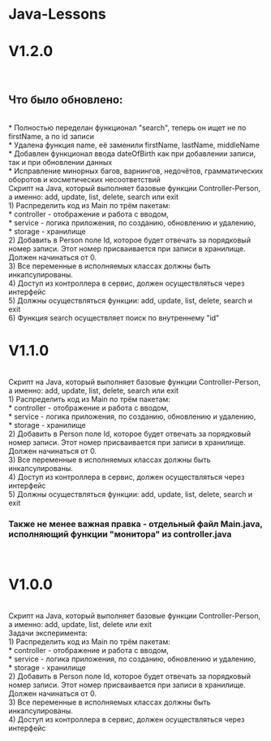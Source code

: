 # Java-Lessons   <br />
<h1>V1.2.0</h1>  <br />
<h2>Что было обновлено:</h2>   <br />
* Полностью переделан функционал "search", теперь он ищет не по firstName, а по id записи   <br />
* Удалена функция name, её заменили firstName, lastName, middleName   <br />
* Добавлен функционал ввода dateOfBirth как при добавлении записи, так и при обновлении данных   <br />
* Исправление минорных багов, варнингов, недочётов, грамматических оборотов и косметических несоответствий   <br />
Скрипт на Java, который выполняет базовые функции Controller-Person, а именно: add, update, list, delete, search или exit  <br />
1) Распределить код из Main по трём пакетам:  <br />
* controller - отображение и работа с вводом,  <br />
* service - логика приложения, по созданию, обновлению и удалению,  <br />
* storage - хранилище  <br />
2) Добавить в Person поле Id, которое будет отвечать за порядковый номер записи. Этот номер присваивается при записи в хранилище. Должен начинаться от 0. <br /> 
3) Все переменные в исполняемых классах должны быть инкапсулированы.  <br />
4) Доступ из контроллера в сервис, должен осуществляться через интерфейс  <br />
5) Должны осуществляться функции: add, update, list, delete, search и exit  <br />
6) Функция search осуществляет поиск по внутреннему "id"   <br />
<h1>V1.1.0</h1>  <br />
Скрипт на Java, который выполняет базовые функции Controller-Person, а именно: add, update, list, delete, search или exit  <br />
1) Распределить код из Main по трём пакетам:  <br />
* controller - отображение и работа с вводом,  <br />
* service - логика приложения, по созданию, обновлению и удалению,  <br />
* storage - хранилище  <br />
2) Добавить в Person поле Id, которое будет отвечать за порядковый номер записи. Этот номер присваивается при записи в хранилище. Должен начинаться от 0. <br /> 
3) Все переменные в исполняемых классах должны быть инкапсулированы.  <br />
4) Доступ из контроллера в сервис, должен осуществляться через интерфейс  <br />
5) Должны осуществляться функции: add, update, list, delete, search и exit  <br />
<h3>Также не менее важная правка - отдельный файл Main.java, исполняющий функции "монитора" из controller.java</h3>  <br />
<h1>V1.0.0</h1>  <br />
Скрипт на Java, который выполняет базовые функции Controller-Person, а именно: add, update, list, delete или exit <br /> 
Задачи эксперимента:  <br />
1) Распределить код из Main по трём пакетам:  <br />
* controller - отображение и работа с вводом,  <br />
* service - логика приложения, по созданию, обновлению и удалению,  <br />
* storage - хранилище  <br />
2) Добавить в Person поле Id, которое будет отвечать за порядковый номер записи. Этот номер присваивается при записи в хранилище. Должен начинаться от 0.  <br />
3) Все переменные в исполняемых классах должны быть инкапсулированы.  <br />
4) Доступ из контроллера в сервис, должен осуществляться через интерфейс  <br />
